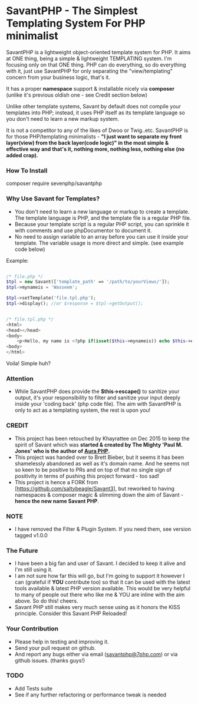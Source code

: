 SavantPHP - The Simplest Templating System For PHP minimalist
=============================================================

SavantPHP is a lightweight object-oriented template system for PHP. It aims at ONE thing, being a simple & lightweight TEMPLATING system. I'm focusing only on that ONE thing. PHP can do everything, so do everything with it, just use SavantPHP for only separating the "view/templating" concern from your business logic, that's it.

It has a proper **namespace** support & installable nicely via **composer** (unlike it's previous oldish one - see Credit section below)

Unlike other template systems, Savant by default does not compile your templates into PHP; instead, it uses PHP itself as its template language so you don't need to learn a new markup system.

It is not a competitor to any of the likes of Dwoo or Twig..etc. SavantPHP is for those PHP/templating minimalists - **"I just want to separate my front layer(view) from the back layer(code logic)" in the most simple & effective way and that's it, nothing more, nothing less, nothing else (no added crap).**

### How To Install

composer require sevenphp/savantphp

### Why Use Savant for Templates?


- You don't need to learn a new language or markup to create a template. The template language is PHP, and the template file is a regular PHP file.
- Because your template script is a regular PHP script, you can sprinkle it with comments and use phpDocumentor to document it.
- No need to assign variable to an array before you can use it inside your template. The variable usage is more direct and simple. (see example code below)

Example:

```php

/* file.php */
$tpl = new Savant(['template_path' => '/path/to/yourViews/']);
$tpl->mynameis = 'Wasseem';

$tpl->setTemplate('file.tpl.php');
$tpl->display(); //or $response = $tpl->getOutput();

```

```php

/* file.tpl.php */
<html>
<head></head>
<body>
    <p>Hello, my name is <?php if(isset($this->mynameis)) echo $this->escape($this->mynameis) ?></p>
<body>
</html>

```

Voila! Simple huh?

### Attention

- While SavantPHP does provide the **$this->escape()** to sanitize your output, it's your responsibility to filter and sanitize your input deeply inside your 'coding back' (php code file). The aim with SavantPHP is only to act as a templating system, the rest is upon you!

### CREDIT

- This project has been retouched by Khayrattee on Dec 2015 to keep the spirit of Savant which was **started & created by The Mighty 'Paul M. Jones' who is the author of [Aura PHP](https://github.com/auraphp).**
- This project was handed over to Brett Bieber, but it seems it has been shamelessly abandoned as well as it's domain name. And he seems not so keen to be positive to PRs and on top of that no single sign of positivity in terms of pushing this project forward - too sad!
- This project is hence a FORK from [https://github.com/saltybeagle/Savant3], but reworked to having namespaces & composer magic & slimming down the aim of Savant - **hence the new name Savant PHP**.

### NOTE

- I have removed the Filter & Plugin System. If you need them, see version tagged v1.0.0

### The Future

- I have been a big fan and user of Savant. I decided to keep it alive and I'm still using it.
- I am not sure how far this will go, but I'm going to support it however I can (grateful if **YOU** contribute too) so that it can be used with the latest tools available & latest PHP version available. This would be very helpful to many of people out there who like me & YOU are inline with the aim above. So do this! cheers.
- Savant PHP still makes very much sense using as it honors the KISS principle. Consider this Savant PHP Reloaded!

### Your Contribution

- Please help in testing and improving it.
- Send your pull request on github.
- And report any bugs either via email (savantphp@7php.com) or via github issues.
(thanks guys!)


### TODO
- Add Tests suite
- See if any further refactoring or performance tweak is needed
